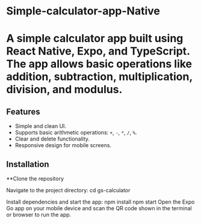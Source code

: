 # Simple-calculator-app-Native

# A simple calculator app built using **React Native**, **Expo**, and **TypeScript**. The app allows basic operations like addition, subtraction, multiplication, division, and modulus.

## Features

- Simple and clean UI.
- Supports basic arithmetic operations: `+`, `-`, `*`, `/`, `%`.
- Clear and delete functionality.
- Responsive design for mobile screens.

  
## Installation

**Clone the repository

Navigate to the project directory:
cd gs-calculator

Install dependencies and start the app:
npm install
npm start
Open the Expo Go app on your mobile device and scan the QR code shown in the terminal or browser to run the app.
